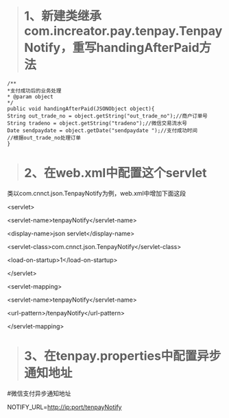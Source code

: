 > # **1、新建类继承com.increator.pay.tenpay.TenpayNotify，重写handingAfterPaid方法**

```
/**
*支付成功后的业务处理
* @param object
*/
public void handingAfterPaid(JSONObject object){
String out_trade_no = object.getString("out_trade_no");//商户订单号
String tradeno = object.getString("tradeno");//微信交易流水号
Date sendpaydate = object.getDate("sendpaydate ");//支付成功时间
//根据out_trade_no处理订单
}
```

> # **2、在web.xml中配置这个servlet**

类以com.cnnct.json.TenpayNotify为例，web.xml中增加下面这段

&lt;servlet&gt;

&lt;servlet-name&gt;tenpayNotify&lt;/servlet-name&gt;

&lt;display-name&gt;json servlet&lt;/display-name&gt;

&lt;servlet-class&gt;com.cnnct.json.TenpayNotify&lt;/servlet-class&gt;

&lt;load-on-startup&gt;1&lt;/load-on-startup&gt;

&lt;/servlet&gt;

&lt;servlet-mapping&gt;

&lt;servlet-name&gt;tenpayNotify&lt;/servlet-name&gt;

&lt;url-pattern&gt;/tenpayNotify&lt;/url-pattern&gt;

&lt;/servlet-mapping&gt;

> # **3、在tenpay.properties中配置异步通知地址**

\#微信支付异步通知地址

NOTIFY\_URL=[http://ip:port/tenpayNotify](http://ip:port/tenpayNotify)

